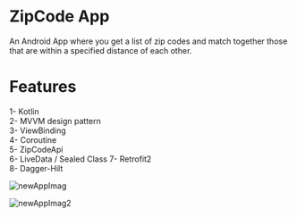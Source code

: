 # ZipCode App

 An Android App where you get a list of zip codes and match together those that are within a specified distance of each other.

# Features


1- Kotlin  
2- MVVM design pattern  
3- ViewBinding    
4- Coroutine  
5- ZipCodeApi  
6- LiveData  / Sealed Class
7- Retrofit2   
8- Dagger-Hilt  



![newAppImag](https://user-images.githubusercontent.com/24706857/140622283-ab15d912-303f-4f58-a730-91a37e4cebf5.png)

![newAppImag2](https://user-images.githubusercontent.com/24706857/140622307-bfff83df-0eef-4b25-b731-fc27f811b6e4.png)


